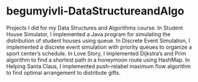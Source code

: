 # begumyivli-DataStructureandAlgo
Projects I did for my Data Structures and Algorithms course.
In Student House Simulator, I implemented a Java program for simulating the distribution of student houses using queue.
In Discrete Event Simulation, I implemented a discrete event simulation with priority queues to organize a sport center’s schedule.
In Love Story, I implemented Dijkstra’s and Prim algorithm to find a shortest path in a honeymoon route using HashMap.
In Helping Santa Claus, I implemented push–relabel maximum flow algorithm to find optimal arrangement to distribute gifts.
